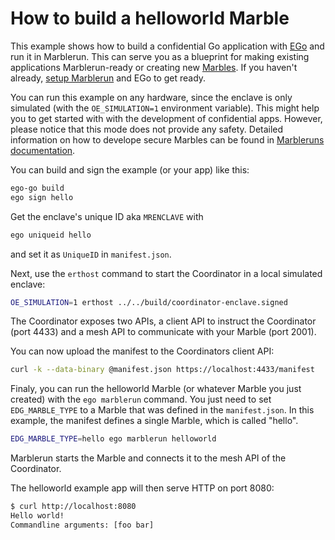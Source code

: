 # How to build a helloworld Marble
This example shows how to build a confidential Go application with [EGo](https://ego.dev) and run it in Marblerun. This can serve you as a blueprint for making existing applications Marblerun-ready or creating new [Marbles](https://www.marblerun.sh/docs/getting-started/marbles/). If you haven't already, [setup Marblerun](../../BUILD.md#build) and EGo to get ready.

You can run this example on any hardware, since the enclave is only simulated (with the `OE_SIMULATION=1` environment variable). This might help you to get started with with the development of confidential apps. However, please notice that this mode does not provide any safety. Detailed information on how to develope secure Marbles can be found in [Marbleruns documentation](https://www.marblerun.sh/docs/tasks/add-service/).

You can build and sign the example (or your app) like this:
```sh
ego-go build
ego sign hello
```

Get the enclave's unique ID aka `MRENCLAVE` with
```sh
ego uniqueid hello
```
and set it as `UniqueID` in `manifest.json`.

Next, use the `erthost` command to start the Coordinator in a local simulated enclave:
```sh
OE_SIMULATION=1 erthost ../../build/coordinator-enclave.signed
```

The Coordinator exposes two APIs, a client API to instruct the Coordinator (port 4433) and a mesh API to communicate with your Marble (port 2001).

You can now upload the manifest to the Coordinators client API:
```sh
curl -k --data-binary @manifest.json https://localhost:4433/manifest
```

Finaly, you can run the helloworld Marble (or whatever Marble you just created) with the `ego marblerun` command. You just need to set `EDG_MARBLE_TYPE` to a Marble that was defined in the `manifest.json`. In this example, the manifest defines a single Marble, which is called "hello".
```sh
EDG_MARBLE_TYPE=hello ego marblerun helloworld
```
Marblerun starts the Marble and connects it to the mesh API of the Coordinator.

The helloworld example app will then serve HTTP on port 8080:
```sh
$ curl http://localhost:8080
Hello world!
Commandline arguments: [foo bar]
```
